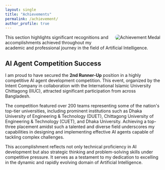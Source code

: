 ```yaml
---
layout: single
title: "Achievements"
permalink: /achievement/
author_profile: true
---
```


<img src="achievement_medal.png" alt="Achievement Medal" style="float: right; margin: 0 0 1em 1em; max-width: 200px; border-radius: 8px;">

This section highlights significant recognitions and accomplishments achieved throughout my academic and professional journey in the field of Artificial Intelligence.

## AI Agent Competition Success

I am proud to have secured the **2nd Runner-Up** position in a highly competitive AI agent development competition. This event, organized by the Intent Company in collaboration with the International Islamic University Chittagong (IIUC), attracted significant participation from across Bangladesh.

The competition featured over 200 teams representing some of the nation's top-tier universities, including prominent institutions such as Dhaka University of Engineering & Technology (DUET), Chittagong University of Engineering & Technology (CUET), and Dhaka University. Achieving a top-three placement amidst such a talented and diverse field underscores my capabilities in designing and implementing effective AI agents capable of tackling complex challenges.

This accomplishment reflects not only technical proficiency in AI development but also strategic thinking and problem-solving skills under competitive pressure. It serves as a testament to my dedication to excelling in the dynamic and rapidly evolving domain of Artificial Intelligence.

<div style="clear: both;"></div> <!-- Clear float for content below -->

